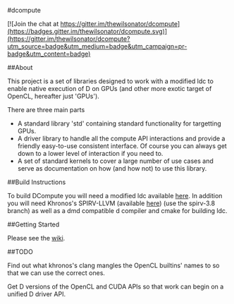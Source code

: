 #dcompute

[![Join the chat at https://gitter.im/thewilsonator/dcompute](https://badges.gitter.im/thewilsonator/dcompute.svg)](https://gitter.im/thewilsonator/dcompute?utm_source=badge&utm_medium=badge&utm_campaign=pr-badge&utm_content=badge)

##About

This project is a set of libraries designed to work with a modified ldc to 
enable native execution of D on GPUs (and other more exotic target of OpenCL, hereafter just 'GPUs').

There are three main parts 
* A standard library 'std' containing standard functionality for targetting GPUs.
* A driver library to handle all the compute API interactions and provide a friendly easy-to-use consistent interface. Of course you can always get down to a lower level of interaction if you need to.
* A set of standard kernels to cover a large number of use cases and serve as documentation on how (and how not) to use this library.

##Build Instructions

To build DCompute you will need a modified ldc available [here](https://github.com/thewilsonator/ldc/tree/dcompute).
 In addition you will need Khronos's SPIRV-LLVM (available [here](https://github.com/KhronosGroup/SPIRV-LLVM)) (use the spirv-3.8 branch) as well as a dmd compatible d compiler and cmake for building ldc.
 
##Getting Started

Please see the [wiki](https://github.com/thewilsonator/dcompute/wiki).

##TODO

Find out what khronos's clang mangles the OpenCL builtins' names to so that we can use the correct ones.

Get D versions of the OpenCL and CUDA APIs so that work can begin on a unified D driver API.

